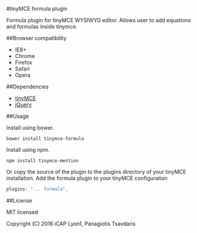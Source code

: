 #tinyMCE formula plugin

Formula plugin for tinyMCE WYSIWYG editor. Allows user to add equations and formulas inside tinymce.

##Browser compatibility

* IE8+
* Chrome
* Firefox
* Safari
* Opera

##Dependencies

* [tinyMCE](http://www.tinymce.com/)
* [jQuery](http://jquery.com/)

##Usage

Install using bower.

```
bower install tinymce-formula
```

Install using npm.

```
npm install tinymce-mention
```

Or copy the source of the plugin to the plugins directory of your tinyMCE installation.
Add the formula plugin to your tinyMCE configuration

```javascript
plugins: "... formula",
```

##License

MIT licensed

Copyright (C) 2016 iCAP Lyon1, Panagiotis Tsavdaris